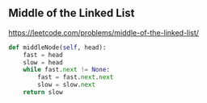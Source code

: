 ## Middle of the Linked List

https://leetcode.com/problems/middle-of-the-linked-list/

```python
def middleNode(self, head):      
    fast = head
    slow = head
    while fast.next != None:
        fast = fast.next.next
        slow = slow.next
    return slow
```    
